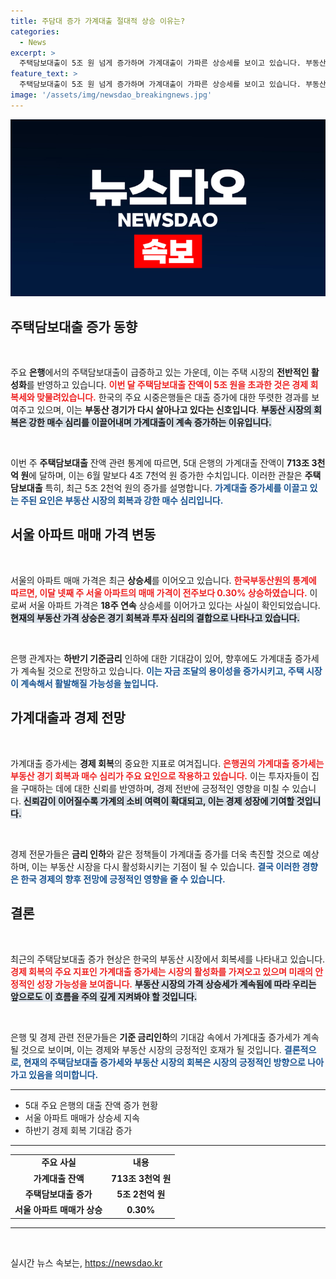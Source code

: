 ```yaml
---
title: 주담대 증가 가계대출 절대적 상승 이유는?
categories:
  - News
excerpt: >
  주택담보대출이 5조 원 넘게 증가하며 가계대출이 가파른 상승세를 보이고 있습니다. 부동산 경기 회복과 매수 심리가 주요 요인으로 작용하는 가운데, 기준금리 인하 기대가 지속돼 향후 대출 증가세가 이어질 전망입니다.
feature_text: >
  주택담보대출이 5조 원 넘게 증가하며 가계대출이 가파른 상승세를 보이고 있습니다. 부동산 경기 회복과 매수 심리가 주요 요인으로 작용하는 가운데, 기준금리 인하 기대가 지속돼 향후 대출 증가세가 이어질 전망입니다.
image: '/assets/img/newsdao_breakingnews.jpg'
---
```


<p><img src="/assets/img/newsdao_breakingnews.jpg" alt="bookingtag 속보" /></p>

<h2 data-ke-size="size26">주택담보대출 증가 동향</h2>

<p data-ke-size="size16">&nbsp;</p>

<p>주요 <strong>은행</strong>에서의 주택담보대출이 급증하고 있는 가운데, 이는 주택 시장의 <strong>전반적인 활성화</strong>를 반영하고 있습니다. <b><span style="color: #ee2323;">이번 달 주택담보대출 잔액이 5조 원을 초과한 것은 경제 회복세와 맞물려있습니다.</span></b> 한국의 주요 시중은행들은 대출 증가에 대한 뚜렷한 경과를 보여주고 있으며, 이는 <strong>부동산 경기가 다시 살아나고 있다는 신호입니다</strong>. <b><span style="background-color: #21538527;">부동산 시장의 회복은 강한 매수 심리를 이끌어내며 가계대출이 계속 증가하는 이유입니다.</span></b> </p>

<p data-ke-size="size16">&nbsp;</p>

<p>이번 주 <strong>주택담보대출</strong> 잔액 관련 통계에 따르면, 5대 은행의 가계대출 잔액이 <strong>713조 3천억 원</strong>에 달하며, 이는 6월 말보다 4조 7천억 원 증가한 수치입니다. 이러한 관찰은 <strong>주택담보대출</strong> 특히, 최근 5조 2천억 원의 증가를 설명합니다. <b><span style="color: #1a5490;">가계대출 증가세를 이끌고 있는 주된 요인은 부동산 시장의 회복과 강한 매수 심리입니다.</span></b></p>

<h2 data-ke-size="size26">서울 아파트 매매 가격 변동</h2>

<p data-ke-size="size16">&nbsp;</p>

<p>서울의 아파트 매매 가격은 최근 <strong>상승세</strong>를 이어오고 있습니다. <b><span style="color: #ee2323;">한국부동산원의 통계에 따르면, 이달 넷째 주 서울 아파트의 매매 가격이 전주보다 0.30% 상승하였습니다.</span></b> 이로써 서울 아파트 가격은 <strong>18주 연속</strong> 상승세를 이어가고 있다는 사실이 확인되었습니다. <b><span style="background-color: #21538527;">현재의 부동산 가격 상승은 경기 회복과 투자 심리의 결합으로 나타나고 있습니다.</span></b></p>

<p data-ke-size="size16">&nbsp;</p>

<p>은행 관계자는 <strong>하반기 기준금리</strong> 인하에 대한 기대감이 있어, 향후에도 가계대출 증가세가 계속될 것으로 전망하고 있습니다. <b><span style="color: #1a5490;">이는 자금 조달의 용이성을 증가시키고, 주택 시장이 계속해서 활발해질 가능성을 높입니다.</span></b></p>

<h2 data-ke-size="size26">가계대출과 경제 전망</h2>

<p data-ke-size="size16">&nbsp;</p>

<p>가계대출 증가세는 <strong>경제 회복</strong>의 중요한 지표로 여겨집니다. <b><span style="color: #ee2323;">은행권의 가계대출 증가세는 부동산 경기 회복과 매수 심리가 주요 요인으로 작용하고 있습니다.</span></b> 이는 투자자들이 집을 구매하는 데에 대한 신뢰를 반영하며, 경제 전반에 긍정적인 영향을 미칠 수 있습니다. <b><span style="background-color: #21538527;">신뢰감이 이어질수록 가계의 소비 여력이 확대되고, 이는 경제 성장에 기여할 것입니다.</span></b></p>

<p data-ke-size="size16">&nbsp;</p>

<p>경제 전문가들은 <strong>금리 인하</strong>와 같은 정책들이 가계대출 증가를 더욱 촉진할 것으로 예상하며, 이는 부동산 시장을 다시 활성화시키는 기점이 될 수 있습니다. <b><span style="color: #1a5490;">결국 이러한 경향은 한국 경제의 향후 전망에 긍정적인 영향을 줄 수 있습니다.</span></b></p>

<h2 data-ke-size="size26">결론</h2>

<p data-ke-size="size16">&nbsp;</p>

<p>최근의 주택담보대출 증가 현상은 한국의 부동산 시장에서 회복세를 나타내고 있습니다. <b><span style="color: #ee2323;">경제 회복의 주요 지표인 가계대출 증가세는 시장의 활성화를 가져오고 있으며 미래의 안정적인 성장 가능성을 보여줍니다.</span></b> <b><span style="background-color: #21538527;">부동산 시장의 가격 상승세가 계속됨에 따라 우리는 앞으로도 이 흐름을 주의 깊게 지켜봐야 할 것입니다.</span></b></p>

<p data-ke-size="size16">&nbsp;</p>

<p>은행 및 경제 관련 전문가들은 <strong>기준 금리인하</strong>의 기대감 속에서 가계대출 증가세가 계속될 것으로 보이며, 이는 경제와 부동산 시장의 긍정적인 호재가 될 것입니다. <b><span style="color: #1a5490;">결론적으로, 현재의 주택담보대출 증가세와 부동산 시장의 회복은 시장의 긍정적인 방향으로 나아가고 있음을 의미합니다.</span></b></p>

<hr />

<ul>
    <li>5대 주요 은행의 대출 잔액 증가 현황</li>
    <li>서울 아파트 매매가 상승세 지속</li>
    <li>하반기 경제 회복 기대감 증가</li>
</ul>

<hr />

<table style="width: 100%;">
    <tr>
        <td style="text-align: center; height: 17px;"><b>주요 사실</b></td>
        <td style="text-align: center; height: 17px;"><b>내용</b></td>
    </tr>
    <tr>
        <td style="text-align: center; height: 17px;"><b>가계대출 잔액</b></td>
        <td style="text-align: center; height: 17px;"><b>713조 3천억 원</b></td>
    </tr>
    <tr>
        <td style="text-align: center; height: 17px;"><b>주택담보대출 증가</b></td>
        <td style="text-align: center; height: 17px;"><b>5조 2천억 원</b></td>
    </tr>
    <tr>
        <td style="text-align: center; height: 17px;"><b>서울 아파트 매매가 상승</b></td>
        <td style="text-align: center; height: 17px;"><b>0.30%</b></td>
    </tr>
</table>

<hr /> 

<p data-ke-size="size16">&nbsp;</p>
실시간 뉴스 속보는, <a href="https://newsdao.kr" rel="dofollow">https://newsdao.kr</a>


